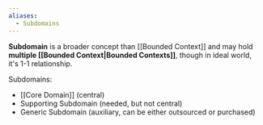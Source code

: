 ```yaml
---
aliases:
  - Subdomains
---
```

**Subdomain** is a broader concept than [[Bounded Context]] and may hold **multiple [[Bounded Context|Bounded Contexts]]**, though in ideal world, it's 1-1 relationship.

Subdomains:
- [[Core Domain]] (central)
- Supporting Subdomain (needed, but not central)
- Generic Subdomain (auxiliary, can be either outsourced or purchased)
